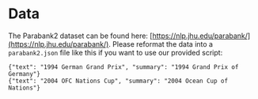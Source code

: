 # Data

The Parabank2 dataset can be found here: [https://nlp.jhu.edu/parabank/](https://nlp.jhu.edu/parabank/). Please reformat the data into a `parabank2.json` file like this if you want to use our provided script:
```
{"text": "1994 German Grand Prix", "summary": "1994 Grand Prix of Germany"}
{"text": "2004 OFC Nations Cup", "summary": "2004 Ocean Cup of Nations"}
```